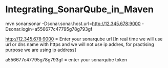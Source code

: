 # Integrating_SonarQube_in_Maven

mvn sonar:sonar -Dsonar.sonar.host.url=http://12.345.678:9000 -Dsonar.login=a556677c47795g78g793gf

http://12.345.678:9000 = Enter your sonarqube url [In real time we will use url or dns name with https and we will not use ip addres, for practising purpose we are using ip address]

a556677c47795g78g793gf = enter your sonarqube token

